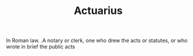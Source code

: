 ---
title: Actuarius
permalink: "/definitions/actuarius.html"
body: In Roman law. .A notary or clerk, one who drew the acts or statutes, or who
  wrote in brief the public acts
published_at: '2018-07-07'
layout: post
---